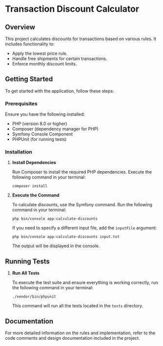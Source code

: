 # Transaction Discount Calculator

## Overview

This project calculates discounts for transactions based on various rules. It includes functionality to:

- Apply the lowest price rule.
- Handle free shipments for certain transactions.
- Enforce monthly discount limits.

## Getting Started

To get started with the application, follow these steps:

### Prerequisites

Ensure you have the following installed:

- PHP (version 8.0 or higher)
- Composer (dependency manager for PHP)
- Symfony Console Component
- PHPUnit (for running tests)

### Installation

1. **Install Dependencies**

   Run Composer to install the required PHP dependencies. Execute the following command in your terminal:

   `composer install`

2. **Execute the Command**

   To calculate discounts, use the Symfony command. Run the following command in your terminal:

   `php bin/console app:calculate-discounts`

   If you need to specify a different input file, add the `inputFile` argument:

   `php bin/console app:calculate-discounts input.txt`

   The output will be displayed in the console.

## Running Tests

1. **Run All Tests**

   To execute the test suite and ensure everything is working correctly, run the following command in your terminal:

   `./vendor/bin/phpunit`

   This command will run all the tests located in the `tests` directory.


## Documentation

For more detailed information on the rules and implementation, refer to the code comments and design documentation included in the project.


